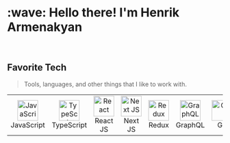 <h1 align="left" id="suhailkakar-title">:wave: Hello there! I'm Henrik Armenakyan</h1>

<br>

<h2 align="left" id="hen-arm">Favorite Tech</h2>

> Tools, languages, and other things that I like to work with.

<table align="center">
  <tr>
    <td align="center" width="96">
      <a href="#hen-arm">
        <img src="https://sass-lang.com/assets/img/logos/logo-b6e1ef6e.svg" width="48" height="48" alt="JavaScript" />
      </a>
      <br>JavaScript
   <td align="center" width="96">
      <a href="#hen-arm">
        <img src="https://upload.wikimedia.org/wikipedia/commons/thumb/4/4c/Typescript_logo_2020.svg/512px-Typescript_logo_2020.svg.png" width="48" height="48" alt="TypeScript" />
      </a>
      <br>TypeScript
    </td>
     <td align="center" width="96">
      <a href="#hen-arm">
        <img src="https://brandlogos.net/wp-content/uploads/2020/09/react-logo.png" width="48" height="48" alt="React" />
      </a>
      <br>React JS
    </td>
    <td align="center" width="96">
      <a href="#hen-arm">
        <img src="https://raw.githubusercontent.com/samfromaway/samfromaway/master/.github/images/nextjs.png" width="48" height="48" alt="Next JS" />
      </a>
      <br>Next JS 
    </td>
      <td align="center" width="96"> 
      <a href="#hen-arm" >
        <img src="https://cdn.worldvectorlogo.com/logos/redux.svg" width="48" height="48" alt="Redux" />
      </a>
      <br>Redux
    </td>
     <td align="center" width="96">
      <a href="#hen-arm" >
        <img src="https://upload.wikimedia.org/wikipedia/commons/thumb/1/17/GraphQL_Logo.svg/2048px-GraphQL_Logo.svg.png" width="48" height="48" alt="GraphQL" />
      </a>
      <br>GraphQL
    </td>
     <td align="center" width="96">
      <a href="#hen-arm" >
        <img src="https://upload.wikimedia.org/wikipedia/commons/thumb/a/ae/Github-desktop-logo-symbol.svg/640px-Github-desktop-logo-symbol.svg.png" width="48" height="48" alt="Git" />
      </a>
      <br>Git
    </td>
    <td align="center" width="96">
      <a href="#hen-arm">
        <img src="https://brandlogos.net/wp-content/uploads/2014/11/CSS3-logo-vector.png" width="48" height="48" alt="css" />
      </a>
      <br>CSS 3
    </td>
    <td align="center" width="96">
      <a href="#hen-arm">
        <img src="https://brandlogos.net/wp-content/uploads/2012/04/html5-logo-vector-01.png" width="48" height="48" alt="html" />
      </a>
      <br>HTML 5
    </td>
    
  </tr>
  
</table>
